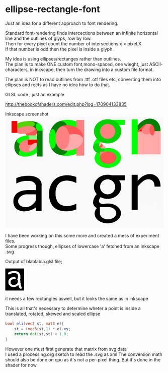 # ellipse-rectangle-font
Just an idea for a different approach to font rendering.

Standard font-rendering finds intercections between an infinite horizontal line and the outlines of glyps, row by row.  
Then for every pixel count the number of intersections.x < pixel.X  
If that number is odd then the pixel is inside a glyph.  

My idea is using ellipses/rectanges rather than outlines.   
The plan is to make ONE custom font,mono-spaced, one wieght, just ASCII-characters, in inkscape,
then turn the drawing into a custom file format.  

The plan is NOT to read outlines from .ttf .otf files etc, converting them into ellipses and rects as I have no idea how to do that.   
  
GLSL code , just an example
  
http://thebookofshaders.com/edit.php?log=170904133835  
  
Inkscape screenshot  
![example](https://raw.githubusercontent.com/Prince-Polka/ellipse-rect-font/master/ellipse%20rect%20font.png)  

I have been working on this some more and created a mess of experiment files.  
Some progress though, ellipses of lowercase 'a' fetched from an inkscape .svg  

Output of blablabla.glsl file;

![lowercasea](https://raw.githubusercontent.com/Prince-Polka/ellipse-rect-font/master/lowercasea.png)  

it needs a few rectangles aswell, but it looks the same as in inkscape  

This is all that's necessary to determine wheter a point is inside a translated, rotated, skewed and scaled ellipse  
  
```glsl
bool eli(vec2 st, mat3 e){
    st = (vec3(st,1) * e).xy;
    return dot(st,st) < 1.0;
}
```
  
However one must first generate that matrix from svg data  
I used a processing.org sketch to read the .svg as xml 
The conversion math should also be done on cpu as it's not a per-pixel thing.
But it's done in the shader for now.
